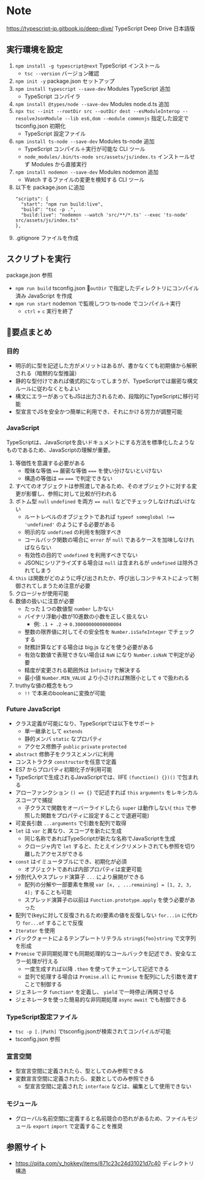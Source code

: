 # Note
https://typescript-jp.gitbook.io/deep-dive/ TypeScript Deep Drive 日本語版

##  実行環境を設定

1. `npm install -g typescript@next` TypeScript インストール
    * `tsc --version` バージョン確認
1. `npm init -y` package.json セットアップ
1. `npm install typescript --save-dev` Modules TypeScript 追加
    * TypeScript コンパイラ
1. `npm install @types/node --save-dev` Modules node.d.ts 追加
1. `npx tsc --init --rootDir src --outDir dest --esModuleInterop --resolveJsonModule --lib es6,dom --module commonjs` 指定した設定で tsconfig.json 初期化
    * TypeScript 設定ファイル 
1. `npm install ts-node --save-dev` Modules ts-node 追加
    * TypeScript コンパイル＋実行が可能な CLI ツール
    * `node_modules/.bin/ts-node src/assets/js/index.ts` インストールせず Modules から直接実行
1. `npm install nodemon --save-dev` Modules nodemon 追加
    * Watch するファイルの変更を検知する CLI ツール
1. 以下を package.json に追加
    ```
    "scripts": {
      "start": "npm run build:live",
      "build": "tsc -p .",
      "build:live": "nodemon --watch 'src/**/*.ts' --exec 'ts-node' src/assets/js/index.ts"
    },
    ```
1. .gitignore ファイルを作成

## スクリプトを実行
package.json 参照 

* `npm run build` tsconfig.json `outDir` で指定したディレクトリにコンパイル済み JavaScript を作成
* `npm run start` nodemon で監視しつつ ts-node でコンパイル＋実行
    * `ctrl` + `c` 実行を終了

## 要点まとめ

### 目的
* 明示的に型を記述した方がメリットはあるが、書かなくても初期値から解釈される（暗黙的な型推論）
* 静的な型付けであれば儀式的になってしまうが、TypeScriptでは厳密な構文ルールに従わなくともよい
* 構文にエラーがあってもJSは出力されるため、段階的にTypeScriptに移行可能
* 型宣言でJSを安全かつ簡単に利用でき、それにかける労力が調整可能

### JavaScript
TypeScriptは、JavaScriptを良いドキュメントにする方法を標準化したようなものであるため、JavaScriptの理解が重要。

1. 等価性を意識する必要がある
    * 曖昧な等価 `==` 厳密な等価 `===` を使い分けないといけない
    * 構造の等価は `==` `===` で判定できない
1. すべてのオブジェクトは参照渡しであるため、そのオブジェクトに対する変更が影響し、参照に対して比較が行われる
1. ボトム型 `null` `undefined` を両方 `== null` などでチェックしなければいけない
    * ルートレベルのオブジェクトであれば `typeof someglobal !== 'undefined'` のようにする必要がある
    * 明示的な `undefined` の利用を制限すべき
    * コールバック関数の場合に `error` が `null` であるケースを加味しなければならない
    * 有効性の目的で `undefined` を利用すべきでない
    * JSONにシリアライズする場合は `null` は含まれるが `undefined` は除外されてしまう
1. `this` は関数がどのように呼び出されたか、呼び出しコンテキストによって制御されてしまうため注意が必要
1. クロージャが使用可能
1. 数値の扱いに注意が必要
    * たった１つの数値型 `number` しかない
    * バイナリ浮動小数が10進数の小数を正しく扱えない
        * 例: `.1 + .2` → `0.30000000000000004`
    * 整数の限界値に対してその安全性を `Number.isSafeInteger` でチェックする
    * 財務計算などする場合は big.js などを使う必要がある
    * 有効な数値で表現できない場合は `NaN` になり `Number.isNaN` で判定が必要
    * 精度が変更される範囲外は `Infinity` で解決する
    * 最小値 `Number.MIN_VALUE` より小さければ無限小として `0` で扱われる
1. truthyな値の概念をもつ
    * `!!` で本来のbooleanに変換が可能

### Future JavaScript
* クラス定義が可能になり、TypeScriptでは以下をサポート
    * 単一継承として `extends` 
    * 静的メンバ `static` なプロパティ
    * アクセス修飾子 `public` `private` `protected` 
* `abstract` 修飾子をクラスとメンバに利用
* コンストラクタ `constructor`を任意で定義
* ES7 からプロパティ初期化子が利用可能
* TypeScriptで生成されるJavaScriptでは、IIFE `(function() {})()` で包まれる
* アローファンクション `() => {}` で記述すれば `this` `arguments` をレキシカルスコープで捕捉
    * 子クラスで関数をオーバーライドしたら `super` は動作しない( `this` で参照した関数をプロパティに設定することで退避可能)
* 可変長引数 `...arguments` で引数を配列で取得
* `let` は `var` と異なり、スコープを新たに生成
    * 同じ名称であればTypeScriptが新たな名称でJavaScriptを生成
    * クロージャ内で `let` すると、たとえインクリメントされても参照を切り離したアクセスができる
* `const` はイミュータブルにでき、初期化が必須
    * オブジェクトであれば内部プロパティは変更可能
* 分割代入やスプレッド演算子 `...` により展開ができる
    * 配列の分解や一部要素を無視 `var [x, , ...remaining] = [1, 2, 3, 4];` することも可能
    * スプレッド演算子の以前は `Function.prototype.apply` を使う必要があった
* 配列で(keyに対して反復されるため)要素の値を反復しない `for...in` に代わり `for...of` することで反復
* `Iterator` を使用
* バッククォートによるテンプレートリテラル `string${foo}string` で文字列を形成
* `Promise` で非同期処理でも同期処理的なコールバックを記述でき、安全なエラー処理が行える
    * 一度生成すれば以降 `.then` を使ってチェーンして記述できる
    * 並列で処理する場合は `Promise.all` に `Promise` を配列にした引数を渡すことで制御する
* ジェネレータ `function*` を定義し、 `yield` で一時停止/再開させる
* ジェネレータを使った簡易的な非同期処理 `async` `await` でも制御できる

### TypeScript設定ファイル
* `tsc -p [.|Path]` でtsconfig.jsonが検索されてコンパイルが可能
* tsconfig.json 参照

### 宣言空間
* 型宣言空間に定義されたら、型としてのみ参照できる
* 変数宣言空間に定義されたら、変数としてのみ参照できる
    * 型宣言空間に定義された `interface` などは、編集として使用できない

### モジュール
* グローバル名前空間に定義すると名前競合の恐れがあるため、ファイルモジュール `export` `import` で定義することを推奨

## 参照サイト
* https://qiita.com/y_hokkey/items/871c23c24d31021d7c40 ディレクトリ構造
